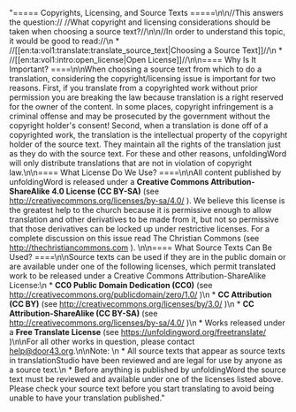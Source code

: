 "===== Copyrights, Licensing, and Source Texts =====\n\n//This answers the question:// //What copyright and licensing considerations should be taken when choosing a source text?//\n\n//In order to understand this topic, it would be good to read://\n  * //[[en:ta:vol1:translate:translate_source_text|Choosing a Source Text]]//\n  * //[[en:ta:vol1:intro:open_license|Open License]]//\n\n==== Why Is It Important? ====\n\nWhen choosing a source text from which to do a translation, considering the copyright/licensing issue is important for two reasons. First, if you translate from a copyrighted work without prior permission you are breaking the law because translation is a right reserved for the owner of the content. In some places, copyright infringement is a criminal offense and may be prosecuted by the government without the copyright holder's consent! Second, when a translation is done off of a copyrighted work, the translation is the intellectual property of the copyright holder of the source text. They maintain all the rights of the translation just as they do with the source text. For these and other reasons, unfoldingWord will only distribute translations that are not in violation of copyright law.\n\n==== What License Do We Use? ====\n\nAll content published by unfoldingWord is released under a **Creative Commons Attribution-ShareAlike 4.0 License (CC BY-SA)** (see http://creativecommons.org/licenses/by-sa/4.0/ ). We believe this license is the greatest help to the church because it is permissive enough to allow translation and other derivatives to be made from it, but not so permissive that those derivatives can be locked up under restrictive licenses. For a complete discussion on this issue read The Christian Commons (see http://thechristiancommons.com ). \n\n==== What Source Texts Can Be Used? ====\n\nSource texts can be used if they are in the public domain or are available under one of the following licenses, which permit translated work to be released under a Creative Commons Attribution-ShareAlike License:\n  * **CC0 Public Domain Dedication (CC0)** (see http://creativecommons.org/publicdomain/zero/1.0/ )\n  * **CC Attribution (CC BY)** (see http://creativecommons.org/licenses/by/3.0/ )\n  * **CC Attribution-ShareAlike (CC BY-SA)** (see http://creativecommons.org/licenses/by-sa/4.0/ )\n  * Works released under a **Free Translate License** (see https://unfoldingword.org/freetranslate/ )\n\nFor all other works in question, please contact help@door43.org.\n\nNote: \n  * All source texts that appear as source texts in translationStudio have been reviewed and are legal for use by anyone as a source text.\n  * Before anything is published by unfoldingWord the source text must be reviewed and available under one of the licenses listed above. Please check your source text before you start translating to avoid being unable to have your translation published."
